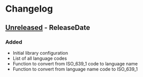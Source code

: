 # Changelog
<!-- next-header -->
## [Unreleased] - ReleaseDate
### Added
* Initial library configuration
* List of all language codes
* Function to convert from ISO_639_1 code to language name
* Function to convert from language name code to ISO_639_1

<!-- next-url -->
[Unreleased]: https://github.com/wois-org/ISO_639_1_ex/compare/4718b80...HEAD